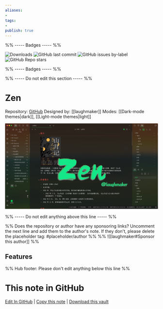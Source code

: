 ```yaml
---
aliases:
- 
tags: 
- 
publish: true
---
```


%% ----- Badges ----- %%

![Downloads](https://img.shields.io/badge/downloads-573-573E7A?style=for-the-badge&logo=)
![GitHub last commit](https://img.shields.io/github/last-commit/laughmaker/Zen?color=573E7A&label=last%20update&logo=github&style=for-the-badge)
![GitHub issues by-label](https://img.shields.io/github/issues/laughmaker/Zen/help%20wanted?color=573E7A&logo=github&style=for-the-badge) 
![GitHub Repo stars](https://img.shields.io/github/stars/laughmaker/Zen?color=573E7A&logo=github&style=for-the-badge)

%% ----- Badges ----- %%

%% ----- Do not edit this section ----- %%

# Zen

Repository: [GitHub](https://github.com/laughmaker/Zen)
Designed by: [[laughmaker]]
Modes: [[Dark-mode themes|dark]], [[Light-mode themes|light]]



![screenshot](https://github.com/laughmaker/Zen/raw/HEAD/cover.png)

%% ----- Do not edit anything above this line ----- %% 

%% Does the repository or author have any sponsoring links? Uncomment the next line and add them to the author's note. If they don't, please delete the placeholder tag: #placeholder/author %%
%% ![[laughmaker#Sponsor this author]] %%


## Features



%% Hub footer: Please don't edit anything below this line %%

# This note in GitHub

<span class="git-footer">[Edit In GitHub](https://github.dev/obsidian-community/obsidian-hub/blob/main/02%20-%20Community%20Expansions/02.05%20All%20Community%20Expansions/Themes/Zen.md "git-hub-edit-note") | [Copy this note](https://raw.githubusercontent.com/obsidian-community/obsidian-hub/main/02%20-%20Community%20Expansions/02.05%20All%20Community%20Expansions/Themes/Zen.md "git-hub-copy-note") | [Download this vault](https://github.com/obsidian-community/obsidian-hub/archive/refs/heads/main.zip "git-hub-download-vault") </span>
